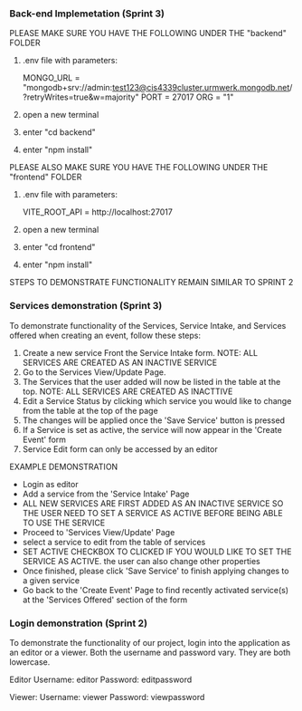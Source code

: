 ###  Back-end Implemetation (Sprint 3)


PLEASE MAKE SURE YOU HAVE THE FOLLOWING UNDER THE "backend" FOLDER

1. .env file with parameters: 

    MONGO_URL = "mongodb+srv://admin:test123@cis4339cluster.urmwerk.mongodb.net/?retryWrites=true&w=majority"
    PORT = 27017
    ORG = "1"

2. open a new terminal
3. enter "cd backend"
4. enter "npm install"

PLEASE ALSO MAKE SURE YOU HAVE THE FOLLOWING UNDER THE "frontend" FOLDER

1. .env file with parameters:

    VITE_ROOT_API = http://localhost:27017

2. open a new terminal
3. enter "cd frontend"
4. enter "npm install"




STEPS TO DEMONSTRATE FUNCTIONALITY REMAIN SIMILAR TO SPRINT 2

### Services demonstration (Sprint 3)
To demonstrate functionality of the Services, Service Intake, and Services offered when creating an event, follow these steps:

1. Create a new service Front the Service Intake form. NOTE: ALL SERVICES ARE CREATED AS AN INACTIVE SERVICE
2. Go to the Services View/Update Page.
3. The Services that the user added will now be listed in the table at the top. NOTE: ALL SERVICES ARE CREATED AS INACTTIVE
4. Edit a Service Status by clicking which service you would like to change from the table at the top of the page
5. The changes will be applied once the 'Save Service' button is pressed
6. If a Service is set as active, the service will now appear in the 'Create Event' form
7. Service Edit form can only be accessed by an editor

EXAMPLE DEMONSTRATION
- Login as editor
- Add a service from the 'Service Intake' Page
- ALL NEW SERVICES ARE FIRST ADDED AS AN INACTIVE SERVICE SO THE USER NEED TO SET A SERVICE AS ACTIVE BEFORE BEING ABLE TO USE THE SERVICE
- Proceed to 'Services View/Update' Page
- select a service to edit from the table of services
- SET ACTIVE CHECKBOX TO CLICKED IF YOU WOULD LIKE TO SET THE SERVICE AS ACTIVE. the user can also change other properties
- Once finished, please click 'Save Service' to finish applying changes to a given service
- Go back to the 'Create Event' Page to find recently activated service(s) at the 'Services Offered' section of the form




### Login demonstration (Sprint 2)
To demonstrate the functionality of our project, login into the application as an editor or a viewer. Both the username and password vary. They are both lowercase.

Editor
Username: editor 
Password: editpassword

Viewer:
Username: viewer
Password: viewpassword